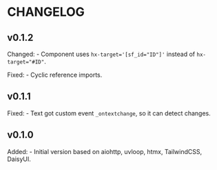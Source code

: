 # CHANGELOG

## v0.1.2

Changed:
    - Component uses `hx-target='[sf_id="ID"]'` instead of `hx-target="#ID"`.

Fixed:
    - Cyclic reference imports.

## v0.1.1

Fixed:
    - Text got custom event `_ontextchange`, so it can detect changes.

## v0.1.0

Added:
    - Initial version based on aiohttp, uvloop, htmx, TailwindCSS, DaisyUI.
